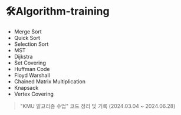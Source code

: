 # 🛠️Algorithm-training
- Merge Sort
- Quick Sort
- Selection Sort
- MST
- Dijkstra
- Set Covering
- Huffman Code
- Floyd Warshall
- Chained Matrix Multiplication
- Knapsack
- Vertex Covering

>"KMU 알고리즘 수업" 코드 정리 및 기록
>(2024.03.04 ~ 2024.06.28)
